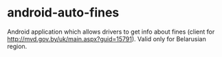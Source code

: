 # android-auto-fines
Android application which allows drivers to get info about fines (client for  http://mvd.gov.by/uk/main.aspx?guid=15791). Valid only for Belarusian region.
